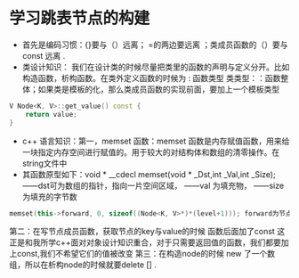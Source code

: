 # 学习跳表节点的构建
- 首先是编码习惯：{}要与（）远离； =的两边要远离 ；类成员函数的（）要与const 远离 .
- 类设计知识： 我们在设计类的时候尽量把类里的函数的声明与定义分开。比如构造函数，析构函数。在类外定义函数的时候为 : 函数类型 类类型：：函数整体；如果类是模板的化，那么类成员函数的实现前面，要加上一个模板类型
```c++ template <typename K, typename V>
V Node<K, V>::get_value() const {
    return value;
}
```
- c++ 语言知识：第一，memset 函数：memset 函数是内存赋值函数，用来给一块指定内存空间进行赋值的。用于较大的对结构体和数组的清零操作。在string文件中
- 其函数原型如下：void *  __cdecl memset(void *    _Dst,int  _Val,int  _Size); ——dst可为数组的指针，指向一片空间区域， ——val 为填充物， ——size 为填充的字节数
```c++
memset(this->forward, 0, sizeof((Node<K, V>*)*(level+1))); forward为节点数组的头指针，初始化为0 大小为数组内指针数的大小总和
```
第二：在写节点成员函数，获取节点的key与value的时候 函数后面加了const 这正是和我所学c++面对对象设计知识重合，对于只需要返回值的函数，我们都要加上const,我们不希望它们的值被改变
第三：在构造node的时候 new 了一个数组，所以在析构node的时候就要delete [] .

